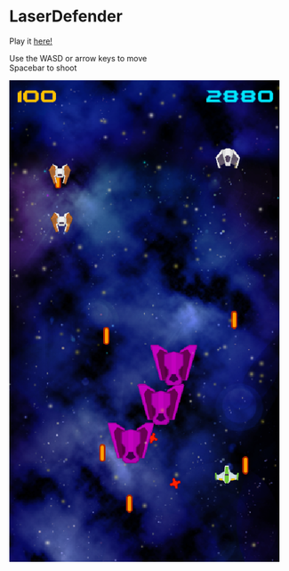 # LaserDefender

Play it [here!](https://kenny-designs.github.io/LaserDefender/WebGL/)

Use the WASD or arrow keys to move<br>
Spacebar to shoot

![alt text](./screenshot.png "Screenshot")
